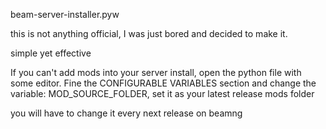 beam-server-installer.pyw

this is not anything official, I was just bored and decided to make it.

simple yet effective

If you can't add mods into your server install, open the python file with some editor.
Fine the CONFIGURABLE VARIABLES section and change the variable:
MOD_SOURCE_FOLDER, set it as your latest release mods folder

you will have to change it every next release on beamng
